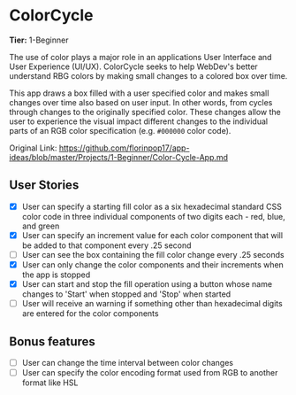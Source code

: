 # ColorCycle

**Tier:** 1-Beginner

The use of color plays a major role in an applications User Interface and
User Experience (UI/UX). ColorCycle seeks to help WebDev's better understand
RBG colors by making small changes to a colored box over time.

This app draws a box filled with a user specified color and makes small changes
over time also based on user input. In other words, from cycles through
changes to the originally specified color. These changes allow the user to
experience the visual impact different changes to the individual parts of
an RGB color specification (e.g. `#000000` color code).

Original Link: https://github.com/florinpop17/app-ideas/blob/master/Projects/1-Beginner/Color-Cycle-App.md

## User Stories

- [x] User can specify a starting fill color as a six hexadecimal standard
      CSS color code in three individual components of two digits each - red,
      blue, and green
- [x] User can specify an increment value for each color component that will
      be added to that component every .25 second
- [ ] User can see the box containing the fill color change every .25 seconds
- [x] User can only change the color components and their increments when
      the app is stopped
- [x] User can start and stop the fill operation using a button whose name
      changes to 'Start' when stopped and 'Stop' when started
- [ ] User will receive an warning if something other than hexadecimal digits
      are entered for the color components

## Bonus features

- [ ] User can change the time interval between color changes
- [ ] User can specify the color encoding format used from RGB to another format like HSL
